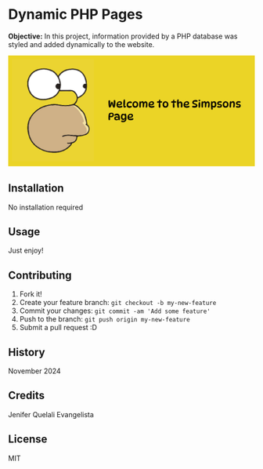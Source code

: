 # Dynamic PHP Pages
**Objective:** In this project, information provided by a PHP database was styled and added dynamically to the website.

![Website Photo](images/banner.png)

## Installation
No installation required

## Usage
Just enjoy!

## Contributing
1. Fork it!
2. Create your feature branch: `git checkout -b my-new-feature`
3. Commit your changes: `git commit -am 'Add some feature'`
4. Push to the branch: `git push origin my-new-feature`
5. Submit a pull request :D

## History
November 2024

## Credits
Jenifer Quelali Evangelista

## License
MIT